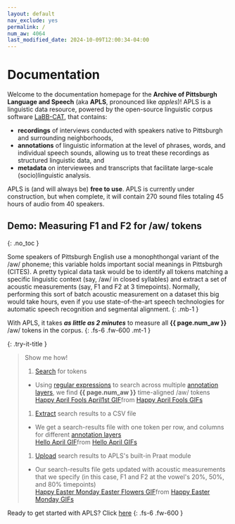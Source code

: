 ```yaml
---
layout: default
nav_exclude: yes
permalink: /
num_aw: 4064
last_modified_date: 2024-10-09T12:00:34-04:00
---
```


# Documentation

Welcome to the documentation homepage for the **Archive of Pittsburgh Language and Speech** (aka **APLS**, pronounced like _apples_)!
APLS is a linguistic data resource, powered by the open-source linguistic corpus software [LaBB-CAT](https://sourceforge.net/projects/labbcat/), that contains:
- **recordings** of interviews conducted with speakers native to Pittsburgh and surrounding neighborhoods,
- **annotations** of linguistic information at the level of phrases, words, and individual speech sounds, allowing us to treat these recordings as structured linguistic data, and
- **metadata** on interviewees and transcripts that facilitate large-scale (socio)linguistic analysis.

APLS is (and will always be) **free to use**.
APLS is currently under construction, but when complete, it will contain 270 sound files totaling 45 hours of audio from 40 speakers.
<!-- In total, APLS contains 270 sound files totaling 45 hours of audio from 40 speakers. -->


## Demo: Measuring F1 and F2 for /aw/ tokens
{: .no_toc }

<!-- Each step is illustrated with a screen-cap GIF: back-to-back portions of a single continuous screen-cap. Login test-student, clear Downloads folder for screen-cap, regular-size screen.
- GIF 1: search for orthography ``, segment `6` _from IPA picker_, syllables `.*6.+`, only main participants, and the results page that pops up
  - As of 24 Sep 2024, this yields 4064 results
- GIF 2: click CSV Export, open csv file in Excel, switch back to APLS
- GIF 3: click upload > process with praat, upload file, specify sample points 0.2 0.5 0.8, process, open csv file in Excel
  - Add a timer to the bottom-left, then speed up the video during processing "downtime"
-->

Some speakers of Pittsburgh English use a monophthongal variant of the /aw/ phoneme; 
this variable holds important social meanings in Pittsburgh (CITES).
A pretty typical data task would be to identify all tokens matching a specific linguistic context (say, /aw/ in closed syllables) and extract a set of acoustic measurements (say, F1 and F2 at 3 timepoints).
Normally, performing this sort of batch acoustic measurement on a dataset this big would take hours, even if you use state-of-the-art speech technologies for automatic speech recognition and segmental alignment.
{: .mb-1 }

With APLS, it takes **_as little as 2 minutes_** to measure all **{{ page.num_aw }}** /aw/ tokens in the corpus.
{: .fs-6 .fw-600 .mt-1 }


{: .try-it-title }
> Show me how!
>
> 1. [Search](doc/search) for tokens
>   - Using [regular expressions](doc/regex) to search across multiple [annotation layers](doc/layer-reference), we find **{{ page.num_aw }}** time-aligned /aw/ tokens
>     <div class="tenor-gif-embed" data-postid="16744516" data-share-method="host" data-aspect-ratio="1.04235" data-width="100%"><a href="https://tenor.com/view/happy-april-fools-april1st-april-first-april1-april-fools-gif-16744516">Happy April Fools April1st GIF</a>from <a href="https://tenor.com/search/happy+april+fools-gifs">Happy April Fools GIFs</a></div> <script type="text/javascript" async src="https://tenor.com/embed.js"></script>
>     
> 1. [Extract](doc/export-data) search results to a CSV file
>   - We get a search-results file with one token per row, and columns for different [annotation layers](doc/layer-reference)
>     <div class="tenor-gif-embed" data-postid="13822234" data-share-method="host" data-aspect-ratio="1.24378" data-width="100%"><a href="https://tenor.com/view/hello-april-gif-13822234">Hello April GIF</a>from <a href="https://tenor.com/search/hello+april-gifs">Hello April GIFs</a></div> <script type="text/javascript" async src="https://tenor.com/embed.js"></script>
>     
> 1. [Upload](doc/extract-acoustics) search results to APLS's built-in Praat module
>   - Our search-results file gets updated with acoustic measurements that we specify (in this case, F1 and F2 at the vowel's 20%, 50%, and 80% timepoints)
>     <div class="tenor-gif-embed" data-postid="13986018" data-share-method="host" data-aspect-ratio="1" data-width="100%"><a href="https://tenor.com/view/happy-easter-monday-easter-monday-easter-flowers-gif-13986018">Happy Easter Monday Easter Flowers GIF</a>from <a href="https://tenor.com/search/happy+easter+monday-gifs">Happy Easter Monday GIFs</a></div> <script type="text/javascript" async src="https://tenor.com/embed.js"></script>


Ready to get started with APLS? Click [here](doc/getting-started)
{: .fs-6 .fw-600 }
